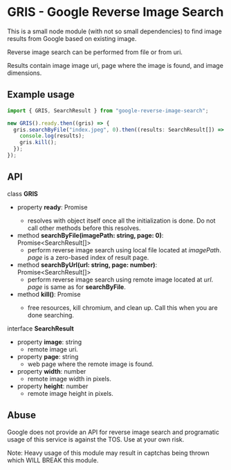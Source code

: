 # GRIS - Google Reverse Image Search

This is a small node module (with not so small dependencies) to find image results from Google
based on existing image.

Reverse image search can be performed from file or from uri.

Results contain image image uri, page where the image is found, and image dimensions.

## Example usage

```typescript
import { GRIS, SearchResult } from "google-reverse-image-search";

new GRIS().ready.then((gris) => {
  gris.searchByFile("index.jpeg", 0).then((results: SearchResult[]) => {
    console.log(results);
    gris.kill();
  });
});
```

## API

class **GRIS**
- property **ready**: Promise<GRIS>
  - resolves with object itself once all the initialization is done. Do not call other methods before this resolves.
- method **searchByFile(imagePath: string, page: 0)**: Promise<SearchResult[]>
  - perform reverse image search using local file located at *imagePath*. *page* is a zero-based index of result page.
- method **searchByUrl(url: string, page: number)**: Promise<SearchResult[]>
  - perform reverse image search using remote image located at *url*. *page* is same as for **searchByFile**.
- method **kill()**: Promise<void>
  - free resources, kill chromium, and clean up. Call this when you are done searching.
  
interface **SearchResult**
- property **image**: string
  - remote image uri.
- property **page**: string
  - web page where the remote image is found.
- property **width**: number
  - remote image width in pixels.
- property **height**: number
  - remote image height in pixels.
  
 ## Abuse
 
 Google does not provide an API for reverse image search and programatic usage of this service is against the TOS.
 Use at your own risk.
 
  Note:
  Heavy usage of this module may result in captchas being thrown which WILL BREAK this module.
